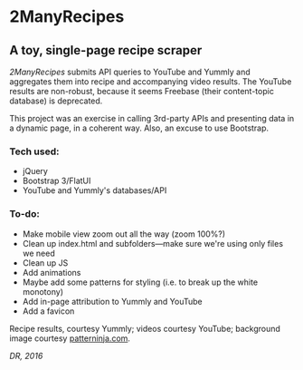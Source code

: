 # 2ManyRecipes

## A toy, single-page recipe scraper

_2ManyRecipes_ submits API queries to YouTube and Yummly and aggregates them into recipe and accompanying video results. The YouTube results are non-robust, because it seems Freebase (their content-topic database) is deprecated.

This project was an exercise in calling 3rd-party APIs and presenting data in a dynamic page, in a coherent way. Also, an excuse to use Bootstrap.

### Tech used:
* jQuery
* Bootstrap 3/FlatUI
* YouTube and Yummly's databases/API

### To-do:
* Make mobile view zoom out all the way (zoom 100%?)
* Clean up index.html and subfolders&#8212;make sure we're using only files we need
* Clean up JS
* Add animations
* Maybe add some patterns for styling (i.e. to break up the white monotony)
* Add in-page attribution to Yummly and YouTube
* Add a favicon

Recipe results, courtesy Yummly; videos courtesy YouTube; background image courtesy [patterninja.com](https://patterninja.com/).

_DR, 2016_

